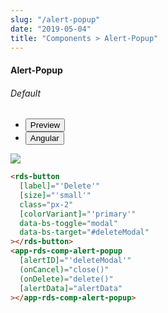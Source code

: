 ```yaml
---
slug: "/alert-popup"
date: "2019-05-04"
title: "Components > Alert-Popup"
---
```


<!-- CSS only -->
<link href="https://cdn.jsdelivr.net/npm/bootstrap@5.1.3/dist/css/bootstrap.min.css" rel="stylesheet" integrity="sha384-1BmE4kWBq78iYhFldvKuhfTAU6auU8tT94WrHftjDbrCEXSU1oBoqyl2QvZ6jIW3" crossorigin="anonymous">
<link rel="stylesheet" href="../../../../../../../raaghu/src/assets/css/style-elements.css">
<link rel="stylesheet" href="../../../../../../../raaghu/src/assets/css/main.css">

#### Alert-Popup

 <section class="py-4">
    <h6>Default</h6>
    <div class="py-3">
      <div class="cust-tabs">
        <ul class="nav nav-tabs" id="myTab" role="tablist">
          <li class="nav-item" role="presentation">
            <button class="nav-link active" id="PreviewBasic-tab1" data-bs-toggle="tab" data-bs-target="#PreviewBasic1" type="button" role="tab" aria-controls="PreviewBasic1" aria-selected="true">Preview </button>
          </li>
          <li class="nav-item" role="presentation">
            <button class="nav-link" id="AngularBasic-tab1" data-bs-toggle="tab" data-bs-target="#AngularBasic1" type="button" role="tab" aria-controls="AngularBasic1" aria-selec0ted="false"><i class="bi bi-code-slash" style="font-size:1.0rem"></i>Angular</button>
          </li>
        </ul>
      </div>
      <div class="tab-content card border" id="myTabContent">
        <div class="tab-pane fade show active" id="PreviewBasic1" role="tabpanel" aria-labelledby="PreviewBasic-tab">
         <div class="contents  p-5">
              <div class="row">
                 <div class="col-md-12">
                    <img src="\images\alert-popup.png" class="w-50">
                 </div>               
              </div>
                       
  </div>
        </div>
        <div class="tab-pane fade show" id="AngularBasic1" role="tabpanel" aria-labelledby="AngularBasic-tab1">
          <div class="contents bg-code">
<div class="row m-0">

```html
<rds-button
  [label]="'Delete'"
  [size]="'small'"
  class="px-2"
  [colorVariant]="'primary'"
  data-bs-toggle="modal"
  data-bs-target="#deleteModal"
></rds-button>
<app-rds-comp-alert-popup
  [alertID]="'deleteModal'"
  (onCancel)="close()"
  (onDelete)="delete()"
  [alertData]="alertData"
></app-rds-comp-alert-popup>
```
</div>
</div>
  </div>
        </div>
      </div>
    </div>
  </section>